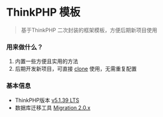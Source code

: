 # ThinkPHP 模板

> 基于ThinkPHP 二次封装的框架模板，方便后期新项目使用

### 用来做什么？
1. 内置一些方便且实用的方法
2. 后期开发新项目，可直接 <u>clone</u> 使用，无需重复配置

### 基本信息
* ThinkPHP版本 <u>v5.1.39 LTS</u>
* 数据库迁移工具 <u>Migration 2.0.x</u>